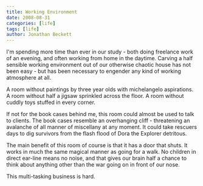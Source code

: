 ```yaml
---
title: Working Environment
date: 2008-08-31
categories: [life]
tags: [life]
author: Jonathan Beckett
---
```


I'm spending more time than ever in our study - both doing freelance work of an evening, and often working from home in the daytime. Carving a half sensible working environment out of our otherwise chaotic house has not been easy - but has been necessary to engender any kind of working atmosphere at all.

A room without paintings by three year olds with michelangelo aspirations. A room without half a jigsaw sprinkled across the floor. A room without cuddly toys stuffed in every corner.

If not for the book cases behind me, this room could almost be used to talk to clients. The book cases resemble an overhanging cliff - threatening an avalanche of all manner of miscellany at any moment. It could take rescuers days to dig survivors from the flash flood of Dora the Explorer detritous.

The main benefit of this room of course is that it has a door that shuts. It works in much the same magical manner as going for a walk. No children in direct ear-line means no noise, and that gives our brain half a chance to think about anything other than the war going on in front of our nose.

This multi-tasking business is hard.